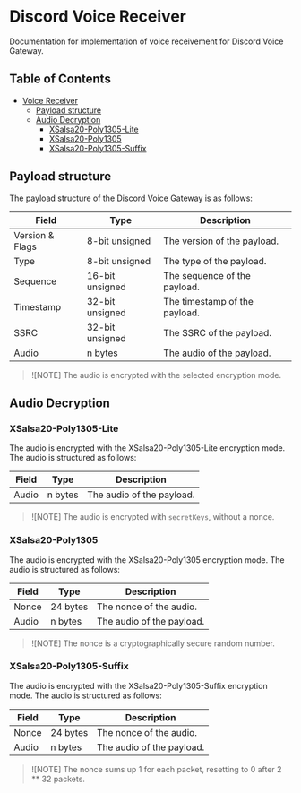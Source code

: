 # Discord Voice Receiver

Documentation for implementation of voice receivement for Discord Voice Gateway.

## Table of Contents
- [Voice Receiver](#voice-receiver)
  - [Payload structure](#payload-structure)
  - [Audio Decryption](#audio-decryption)
    - [XSalsa20-Poly1305-Lite](#xsalsa20-poly1305-lite)
    - [XSalsa20-Poly1305](#xsalsa20-poly1305)
    - [XSalsa20-Poly1305-Suffix](#xsalsa20-poly1305-suffix)

## Payload structure

The payload structure of the Discord Voice Gateway is as follows:

| Field           | Type            | Description                        |
| --------------- | --------------- | ---------------------------------- |
| Version & Flags | 8-bit unsigned  | The version of the payload.        |
| Type            | 8-bit unsigned  | The type of the payload.           |
| Sequence        | 16-bit unsigned | The sequence of the payload.       |
| Timestamp       | 32-bit unsigned | The timestamp of the payload.      |
| SSRC            | 32-bit unsigned | The SSRC of the payload.           |
| Audio           | n bytes         | The audio of the payload.          |

> ![NOTE]
> The audio is encrypted with the selected encryption mode.

## Audio Decryption

### XSalsa20-Poly1305-Lite

The audio is encrypted with the XSalsa20-Poly1305-Lite encryption mode. The audio is structured as follows:

| Field           | Type            | Description                        |
| --------------- | --------------- | ---------------------------------- |
| Audio           | n bytes         | The audio of the payload.          |

> ![NOTE]
> The audio is encrypted with `secretKeys`, without a nonce.

### XSalsa20-Poly1305

The audio is encrypted with the XSalsa20-Poly1305 encryption mode. The audio is structured as follows:

| Field           | Type            | Description                        |
| --------------- | --------------- | ---------------------------------- |
| Nonce           | 24 bytes        | The nonce of the audio.            |
| Audio           | n bytes         | The audio of the payload.          |

> ![NOTE]
> The nonce is a cryptographically secure random number.

### XSalsa20-Poly1305-Suffix

The audio is encrypted with the XSalsa20-Poly1305-Suffix encryption mode. The audio is structured as follows:

| Field           | Type            | Description                        |
| --------------- | --------------- | ---------------------------------- |
| Nonce           | 24 bytes        | The nonce of the audio.            |
| Audio           | n bytes         | The audio of the payload.          |

> ![NOTE]
> The nonce sums up 1 for each packet, resetting to 0 after 2 ** 32 packets.
